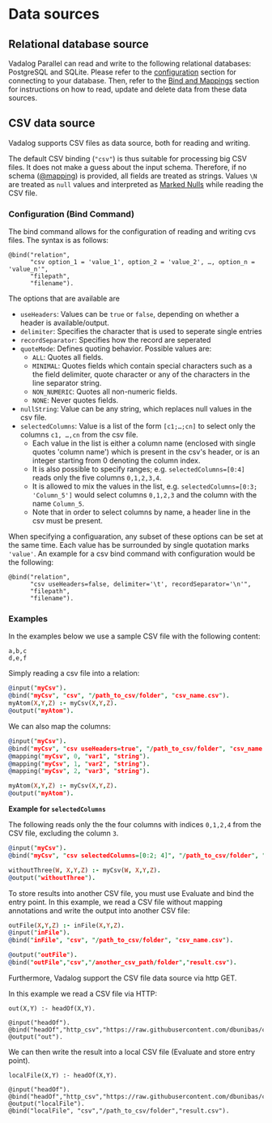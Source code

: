 # Data sources

## Relational database source

Vadalog Parallel can read and write to the following relational databases:
PostgreSQL and SQLite. Please refer to the
[configuration](../on-prem/configuring-prometheux-engine) section for connecting
to your database. Then, refer to the [Bind and
Mappings](./annotations#bind-mappings-and-qbind) section for instructions on how
to read, update and delete data from these data sources.

## CSV data source

Vadalog supports CSV files as data source, both for reading and writing.

The default CSV binding (`"csv"`) is thus suitable for processing big CSV files.
It does not make a guess about the input schema. Therefore, if no schema
([@mapping](./annotations#mapping)) is provided, all fields are treated as
strings. Values `\N` are treated as `null` values and interpreted as [Marked
Nulls](./language-primitives#marked-nulls) while reading the CSV file.

### Configuration (Bind Command)

The bind command allows for the configuration of reading and writing cvs files.
The syntax is as follows:

```
@bind("relation",
      "csv option_1 = 'value_1', option_2 = 'value_2', …, option_n = 'value_n'",
      "filepath",
      "filename").
```

The options that are available are

- `useHeaders`: Values can be `true` or `false`, depending on whether a header
  is available/output.
- `delimiter`: Specifies the character that is used to seperate single entries
- `recordSeparator`: Specifies how the record are seperated
- `quoteMode`: Defines quoting behavior. Possible values are:
  - `ALL`: Quotes all fields.
  - `MINIMAL`: Quotes fields which contain special characters such as a the
    field delimiter, quote character or any of the characters in the line
    separator string.
  - `NON_NUMERIC`: Quotes all non-numeric fields.
  - `NONE`: Never quotes fields.
- `nullString`: Value can be any string, which replaces null values in the csv
  file.
- `selectedColumns`: Value is a list of the form `[c1;…;cn]` to select only the
  columns `c1, …,cn` from the csv file.
  - Each value in the list is either a column name (enclosed with single quotes
    'column name') which is present in the csv's header, or is an integer
    starting from 0 denoting the column index.
  - It is also possible to specify ranges; e.g. `selectedColumns=[0:4]` reads
    only the five columns `0,1,2,3,4`.
  - It is allowed to mix the values in the list, e.g. `selectedColumns=[0:3;
'Column_5']` would select columns `0,1,2,3` and the column with the name
    `Column_5`.
  - Note that in order to select columns by name, a header line in the csv must
    be present.

When specifying a configuaration, any subset of these options can be set at the
same time. Each value has be surrounded by single quotation marks `'value'`. An
example for a csv bind command with configuration would be the following:

```
@bind("relation",
      "csv useHeaders=false, delimiter='\t', recordSeparator='\n'",
      "filepath",
      "filename").
```

### Examples

In the examples below we use a sample CSV file with the following content:

```csv title="File: /path_to_csv/folder/csv_name.csv"
a,b,c
d,e,f
```

Simply reading a csv file into a relation:

```prolog showLineNumbers
@input("myCsv").
@bind("myCsv", "csv", "/path_to_csv/folder", "csv_name.csv").
myAtom(X,Y,Z) :- myCsv(X,Y,Z).
@output("myAtom").
```

We can also map the columns:

```prolog showLineNumbers
@input("myCsv").
@bind("myCsv", "csv useHeaders=true", "/path_to_csv/folder", "csv_name.csv").
@mapping("myCsv", 0, "var1", "string").
@mapping("myCsv", 1, "var2", "string").
@mapping("myCsv", 2, "var3", "string").

myAtom(X,Y,Z) :- myCsv(X,Y,Z).
@output("myAtom").
```

**Example for `selectedColumns`**

The following reads only the the four columns with indices `0,1,2,4` from the
CSV file, excluding the column `3`.

```prolog showLineNumbers
@input("myCsv").
@bind("myCsv", "csv selectedColumns=[0:2; 4]", "/path_to_csv/folder", "csv_name.csv").

withoutThree(W, X,Y,Z) :- myCsv(W, X,Y,Z).
@output("withoutThree").
```

<!-- TODO: what does it mean to "use Evaluate"? -->

To store results into another CSV file, you must use Evaluate and bind the entry
point. In this example, we read a CSV file without mapping annotations and write
the output into another CSV file:

```prolog showLineNumbers
outFile(X,Y,Z) :- inFile(X,Y,Z).
@input("inFile").
@bind("inFile", "csv", "/path_to_csv/folder", "csv_name.csv").

@output("outFile").
@bind("outFile","csv","/another_csv_path/folder","result.csv").
```

Furthermore, Vadalog support the CSV file data source via http GET.

In this example we read a CSV file via HTTP:

```
out(X,Y) :- headOf(X,Y).

@input("headOf").
@bind("headOf","http_csv","https://raw.githubusercontent.com/dbunibas/chasebench/master/scenarios/LUBM/data/001","src_headOf.csv").
@output("out").
```

We can then write the result into a local CSV file (Evaluate and store entry
point).

```
localFile(X,Y) :- headOf(X,Y).

@input("headOf").
@bind("headOf","http_csv","https://raw.githubusercontent.com/dbunibas/chasebench/master/scenarios/LUBM/data/001","src_headOf.csv").
@output("localFile").
@bind("localFile", "csv","/path_to_csv/folder","result.csv").
```
